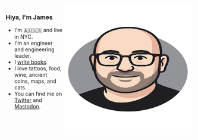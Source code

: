 <img align="right" src="https://github.com/jamtur01/jamtur01/blob/main/newav.png" alt="It me" width=350px height=350px />

### Hiya, I'm James

* I'm 🇦🇺🇺🇸 and live in NYC.
* I'm an engineer and engineering leader.
* I [write books](https://turnbull.press).
* I love tattoos, food, wine, ancient coins, maps, and cats.
* You can find me on [Twitter](https://twitter.com/kartar) and [Mastodon](https://mastodon.online/@kartar).
